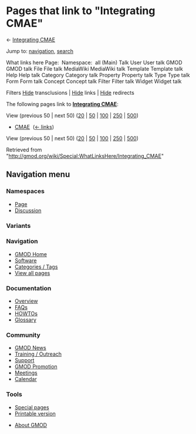 <div id="mw-page-base" class="noprint">

</div>

<div id="mw-head-base" class="noprint">

</div>

<div id="content" class="mw-body" role="main">

<span id="top"></span>

<div id="mw-js-message" style="display:none;">

</div>



# <span dir="auto">Pages that link to "Integrating CMAE"</span>

<div id="bodyContent">

<div id="contentSub">

← [Integrating CMAE](/wiki/Integrating_CMAE "Integrating CMAE")

</div>

<div id="jump-to-nav" class="mw-jump">

Jump to: [navigation](#mw-navigation), [search](#p-search)

</div>

<div id="mw-content-text">

What links here Page:  Namespace:  all (Main) Talk User User talk GMOD
GMOD talk File File talk MediaWiki MediaWiki talk Template Template talk
Help Help talk Category Category talk Property Property talk Type Type
talk Form Form talk Concept Concept talk Filter Filter talk Widget
Widget talk

Filters
[Hide](/mediawiki/index.php?title=Special:WhatLinksHere/Integrating_CMAE&hidetrans=1 "Special:WhatLinksHere/Integrating CMAE")
transclusions \|
[Hide](/mediawiki/index.php?title=Special:WhatLinksHere/Integrating_CMAE&hidelinks=1 "Special:WhatLinksHere/Integrating CMAE")
links \|
[Hide](/mediawiki/index.php?title=Special:WhatLinksHere/Integrating_CMAE&hideredirs=1 "Special:WhatLinksHere/Integrating CMAE")
redirects

The following pages link to **[Integrating
CMAE](/wiki/Integrating_CMAE "Integrating CMAE")**:

View (previous 50 \| next 50)
([20](/mediawiki/index.php?title=Special:WhatLinksHere/Integrating_CMAE&limit=20 "Special:WhatLinksHere/Integrating CMAE")
\|
[50](/mediawiki/index.php?title=Special:WhatLinksHere/Integrating_CMAE&limit=50 "Special:WhatLinksHere/Integrating CMAE")
\|
[100](/mediawiki/index.php?title=Special:WhatLinksHere/Integrating_CMAE&limit=100 "Special:WhatLinksHere/Integrating CMAE")
\|
[250](/mediawiki/index.php?title=Special:WhatLinksHere/Integrating_CMAE&limit=250 "Special:WhatLinksHere/Integrating CMAE")
\|
[500](/mediawiki/index.php?title=Special:WhatLinksHere/Integrating_CMAE&limit=500 "Special:WhatLinksHere/Integrating CMAE"))

- [CMAE](/wiki/CMAE "CMAE") ‎ <span class="mw-whatlinkshere-tools">([←
  links](/mediawiki/index.php?title=Special:WhatLinksHere&target=CMAE "Special:WhatLinksHere"))</span>

View (previous 50 \| next 50)
([20](/mediawiki/index.php?title=Special:WhatLinksHere/Integrating_CMAE&limit=20 "Special:WhatLinksHere/Integrating CMAE")
\|
[50](/mediawiki/index.php?title=Special:WhatLinksHere/Integrating_CMAE&limit=50 "Special:WhatLinksHere/Integrating CMAE")
\|
[100](/mediawiki/index.php?title=Special:WhatLinksHere/Integrating_CMAE&limit=100 "Special:WhatLinksHere/Integrating CMAE")
\|
[250](/mediawiki/index.php?title=Special:WhatLinksHere/Integrating_CMAE&limit=250 "Special:WhatLinksHere/Integrating CMAE")
\|
[500](/mediawiki/index.php?title=Special:WhatLinksHere/Integrating_CMAE&limit=500 "Special:WhatLinksHere/Integrating CMAE"))

</div>

<div class="printfooter">

Retrieved from
"<http://gmod.org/wiki/Special:WhatLinksHere/Integrating_CMAE>"

</div>

<div id="catlinks" class="catlinks catlinks-allhidden">

</div>

<div class="visualClear">

</div>

</div>

</div>

<div id="mw-navigation">

## Navigation menu

<div id="mw-head">



<div id="left-navigation">

<div id="p-namespaces" class="vectorTabs" role="navigation"
aria-labelledby="p-namespaces-label">

### Namespaces

- <span id="ca-nstab-main"><a href="/wiki/Integrating_CMAE" accesskey="c"
  title="View the content page [c]">Page</a></span>
- <span id="ca-talk"><a
  href="/mediawiki/index.php?title=Talk:Integrating_CMAE&amp;action=edit&amp;redlink=1"
  accesskey="t"
  title="Discussion about the content page [t]">Discussion</a></span>

</div>

<div id="p-variants" class="vectorMenu emptyPortlet" role="navigation"
aria-labelledby="p-variants-label">

### 

### Variants[](#)

<div class="menu">

</div>

</div>

</div>





</div>

</div>

</div>

<div id="mw-panel">

<div id="p-logo" role="banner">

<a href="/wiki/Main_Page"
style="background-image: url(http://gmod.org/images/GMOD-cogs.png);"
title="Visit the main page"></a>

</div>

<div id="p-Navigation" class="portal" role="navigation"
aria-labelledby="p-Navigation-label">

### Navigation

<div class="body">

- <span id="n-GMOD-Home">[GMOD Home](/wiki/Main_Page)</span>
- <span id="n-Software">[Software](/wiki/GMOD_Components)</span>
- <span id="n-Categories-.2F-Tags">[Categories /
  Tags](/wiki/Categories)</span>
- <span id="n-View-all-pages">[View all
  pages](/wiki/Special:AllPages)</span>

</div>

</div>

<div id="p-Documentation" class="portal" role="navigation"
aria-labelledby="p-Documentation-label">

### Documentation

<div class="body">

- <span id="n-Overview">[Overview](/wiki/Overview)</span>
- <span id="n-FAQs">[FAQs](/wiki/Category:FAQ)</span>
- <span id="n-HOWTOs">[HOWTOs](/wiki/Category:HOWTO)</span>
- <span id="n-Glossary">[Glossary](/wiki/Glossary)</span>

</div>

</div>

<div id="p-Community" class="portal" role="navigation"
aria-labelledby="p-Community-label">

### Community

<div class="body">

- <span id="n-GMOD-News">[GMOD News](/wiki/GMOD_News)</span>
- <span id="n-Training-.2F-Outreach">[Training /
  Outreach](/wiki/Training_and_Outreach)</span>
- <span id="n-Support">[Support](/wiki/Support)</span>
- <span id="n-GMOD-Promotion">[GMOD
  Promotion](/wiki/GMOD_Promotion)</span>
- <span id="n-Meetings">[Meetings](/wiki/Meetings)</span>
- <span id="n-Calendar">[Calendar](/wiki/Calendar)</span>

</div>

</div>

<div id="p-tb" class="portal" role="navigation"
aria-labelledby="p-tb-label">

### Tools

<div class="body">

- <span id="t-specialpages"><a href="/wiki/Special:SpecialPages" accesskey="q"
  title="A list of all special pages [q]">Special pages</a></span>
- <span id="t-print"><a
  href="/mediawiki/index.php?title=Special:WhatLinksHere/Integrating_CMAE&amp;printable=yes"
  rel="alternate" accesskey="p"
  title="Printable version of this page [p]">Printable version</a></span>

</div>

</div>

</div>

</div>

<div id="footer" role="contentinfo">

- <span id="footer-places-about">[About
  GMOD](/wiki/GMOD:About "GMOD:About")</span>

<!-- -->






</div>
